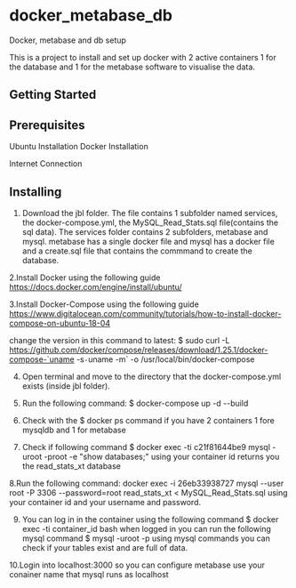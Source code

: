 # docker_metabase_db
Docker, metabase and db setup

This is a project to install and set up docker with 2 active containers 1 for the database and 1 for the metabase software to visualise the data. 



## Getting Started

## Prerequisites
Ubuntu Installation 
Docker Installation


Internet Connection

## Installing
1. Download the jbl folder. 
The file contains 1 subfolder named services, the docker-compose.yml, the MySQL_Read_Stats.sql file(contains the sql data). 
The services folder contains 2 subfolders, metabase and mysql. metabase has a single docker file and mysql has a docker file and a create.sql file that contains the commmand to create the database.

2.Install Docker using the following guide https://docs.docker.com/engine/install/ubuntu/

3.Install Docker-Compose using the following guide https://www.digitalocean.com/community/tutorials/how-to-install-docker-compose-on-ubuntu-18-04

change the version in this command to latest: $ sudo curl -L https://github.com/docker/compose/releases/download/1.25.1/docker-compose-`uname -s`-`uname -m` -o /usr/local/bin/docker-compose

4. Open terminal and move to the directory that the docker-compose.yml exists (inside jbl folder).

5. Run the following command: $ docker-compose up -d --build

6. Check with the $ docker ps command if you have 2 containers 1 fore mysqldb and 1 for metabase

7. Check if following command $ docker exec -ti c21f81644be9 mysql -uroot -proot -e "show databases;" using your container id returns you the read_stats_xt database

8.Run the following command: docker exec -i 26eb33938727 mysql --user root -P 3306 --password=root read_stats_xt < MySQL_Read_Stats.sql 
using your container id and your username and password.

9. You can log in in the container using the following command $ docker exec -ti container_id bash
when logged in you can run the following mysql command $ mysql -uroot -p using mysql commands you can check if your tables exist and are full of data. 

10.Login into localhost:3000 so you can configure metabase use your conainer name that mysql runs as localhost
